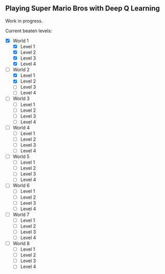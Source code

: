 ## Playing Super Mario Bros with Deep Q Learning

Work in progress.

Current beaten levels:

- [x] World 1
  - [x] Level 1 
  - [x] Level 2
  - [x] Level 3
  - [x] Level 4
- [ ] World 2
  - [x] Level 1 
  - [x] Level 2
  - [ ] Level 3
  - [ ] Level 4
- [ ] World 3
  - [ ] Level 1 
  - [ ] Level 2
  - [ ] Level 3
  - [ ] Level 4
- [ ] World 4
  - [ ] Level 1 
  - [ ] Level 2
  - [ ] Level 3
  - [ ] Level 4
- [ ] World 5
  - [ ] Level 1 
  - [ ] Level 2
  - [ ] Level 3
  - [ ] Level 4
- [ ] World 6
  - [ ] Level 1 
  - [ ] Level 2
  - [ ] Level 3
  - [ ] Level 4
- [ ] World 7
  - [ ] Level 1 
  - [ ] Level 2
  - [ ] Level 3
  - [ ] Level 4
- [ ] World 8
  - [ ] Level 1 
  - [ ] Level 2
  - [ ] Level 3
  - [ ] Level 4
